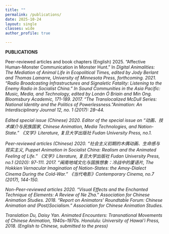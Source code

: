 ```yaml
---
title: ""
permalink: /publications/
date: 2025-10-24 
layout: single
classes: wide
author_profile: true

---
```


<b> PUBLICATIONS </b>
<br>

Peer-reviewed articles and book chapters (English)
2025. “Affective Human-Monster Communication in Monster Hunt.” In <i>Digital Animalities: The Mediation of Animal Life in Ecopolitical Times<i>, edited by Jody Berlant and Thomas Lamarre, University of Minnesota Press, forthcoming.
2021. “Radio Broadcasting Infrastructures and Signaletic Fatality: Listening to the Enemy Radio in Socialist China.” In <i>Sound Communities in the Asia Pacific: Music, Media, and Technology<i>, edited by Lonán Ó Briain and Min Ong. Bloomsbury Academic, 171-189.
2017. “The Translocalized McDull Series: National Identity and the Politics of Powerlessness.”<i>Animation: An Interdisciplinary Journal<i> 12, no. 1 (2017): 28–44. 

Edited special issue (Chinese)
2020. Editor of the special issue on “动画、技术媒介与民族国家, Chinese Animation, Media Technologies, and Nation-State.” 《文学》<i>Literature<i>, 复旦大学出版社 Fudan University Press, no.1.  

Peer-reviewed articles (Chinese) 
2020. “社会主义初期的木偶动画、生命感与现实主义, Puppet Animation in Socialist China: Realism and the Animated Feeling of Life.” 《文学》<i>Literature<i>, 复旦大学出版社 Fudan University Press, no.1 (2020): 97-111. 
2017. “闽南地域文化与国族想象：冷战中的厦语片, The Hokkien Vernacular Imagination of Nation-States: the Amoy-Dialect Cinema During the Cold-War.” 《当代电影》<i>Contemporary Cinema<i>, no.7 (2017), 144-150. 

Non-Peer-reviewed articles 
2020. “Visual Effects and the Enchanted Technique of Elements: A Review of Ne Zha.” Association for Chinese Animation Studies. 
2018. “Report on Animators’ Roundtable Forum: Chinese Animation and (Post)Socialism.” Association for Chinese Animation Studies. 

Translation
Du, Daisy Yan. <i>Animated Encounters: Transnational Movements of Chinese Animation, 1940s–1970s<i>. Honolulu: University of Hawai’i Press, 2018. (English to Chinese, submitted to the press)
